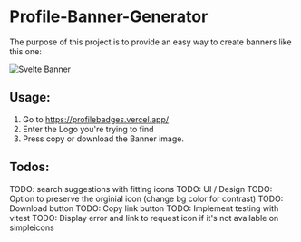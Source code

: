 # Profile-Banner-Generator

The purpose of this project is to provide an easy way to create banners like this one: 

![Svelte Banner](https://img.shields.io/badge/Svelte-FF3E00?style=for-the-badge&logo=Svelte&logoColor=FFFFFF)

## Usage: 

1. Go to https://profilebadges.vercel.app/
2. Enter the Logo you're trying to find
3. Press copy or download the Banner image.

## Todos:

TODO: search suggestions with fitting icons
TODO: UI / Design
TODO: Option to preserve the orginial icon (change bg color for contrast)
TODO: Download button
TODO: Copy link button
TODO: Implement testing with vitest
TODO: Display error and link to request icon if it's not available on simpleicons
